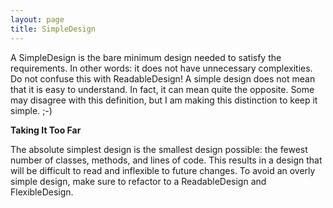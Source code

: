 ```yaml
---
layout: page
title: SimpleDesign
---
```




A SimpleDesign is the bare minimum design needed to satisfy the requirements. In other words: it does not have unnecessary complexities. Do not confuse this with ReadableDesign! A simple design does not mean that it is easy to understand. In fact, it can mean quite the opposite. Some may disagree with this definition, but I am making this distinction to keep it simple. ;-)

**Taking It Too Far**

The absolute simplest design is the smallest design possible: the fewest number of classes, methods, and lines of code. This results in a design that will be difficult to read and inflexible to future changes. To avoid an overly simple design, make sure to refactor to a ReadableDesign and FlexibleDesign.

